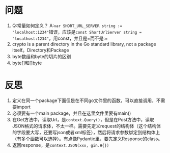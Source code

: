# 问题
1. Q:常量如何定义？
   A:`var SHORT_URL_SERVER string := "localhost:1234"`错误，应该是`const ShortUrlServer string = "localhost:1234"`，用const，并且是=而不是:=
2. crypto is a parent directory in the Go standard library, not a package itself。Directory和Package
3. byte数组和byte的切片的区别
4. byte[]和[]byte

# 反思
1. 定义在同一个package下面但是在不同go文件里的函数，可以直接调用，不需要import
2. 必须要有一个main package，并且在这里文件里要有main()
3. 在Get方法中，读取Url，是`context.Query()`，但是在Post方法中，读取JSON格式的请求体，不太一样。需要先定义request的结构体（这个结构体的字段要大写，还要写json或者xml标签），然后将请求参数绑定到结构体上（有多个函数可以选择）。有点像Pydantic里，要先定义Response的class。
4. 返回response，是`context.JSON(xxx, gin.H{})`